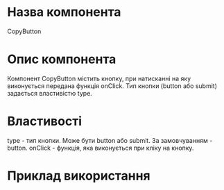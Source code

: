 # Назва компонента

CopyButton

# Опис компонента

Компонент CopyButton містить кнопку, при натисканні на яку виконується передана функція onClick. Тип кнопки (button або submit) задається властивістю type.

# Властивості

type - тип кнопки. Може бути button або submit. За замовчуванням - button.
onClick - функція, яка виконується при кліку на кнопку.

# Приклад використання

<CopyButton
  type="button"
  onClick={...}
/>
